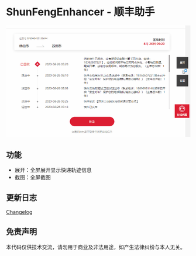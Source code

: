 # ShunFengEnhancer - 顺丰助手

![ShunFengEnhancer](./media/ShunFengEnhancer.gif)

## 功能

- 展开：全屏展开显示快递轨迹信息
- 截图：全屏截图

## 更新日志

[Changelog](./Changelog.md)

## 免责声明

本代码仅供技术交流，请勿用于商业及非法用途，如产生法律纠纷与本人无关。